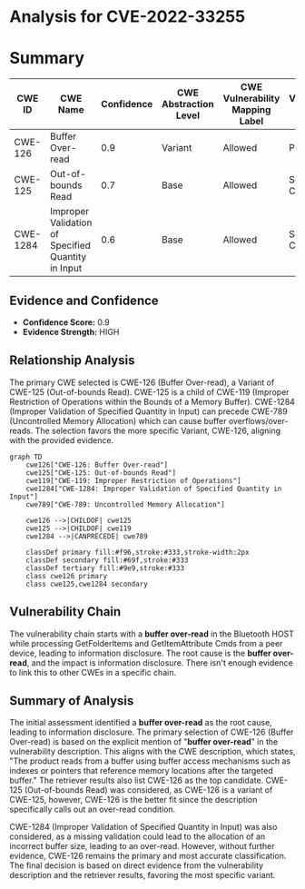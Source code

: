 # Analysis for CVE-2022-33255

# Summary
| CWE ID | CWE Name | Confidence | CWE Abstraction Level | CWE Vulnerability Mapping Label | CWE-Vulnerability Mapping Notes |
|---|---|---|---|---|---|
| CWE-126 | Buffer Over-read | 0.9 | Variant | Allowed | Primary CWE |
| CWE-125 | Out-of-bounds Read | 0.7 | Base | Allowed | Secondary Candidate |
| CWE-1284 | Improper Validation of Specified Quantity in Input | 0.6 | Base | Allowed | Secondary Candidate |

## Evidence and Confidence

*   **Confidence Score:** 0.9
*   **Evidence Strength:** HIGH

## Relationship Analysis
The primary CWE selected is CWE-126 (Buffer Over-read), a Variant of CWE-125 (Out-of-bounds Read). CWE-125 is a child of CWE-119 (Improper Restriction of Operations within the Bounds of a Memory Buffer).
CWE-1284 (Improper Validation of Specified Quantity in Input) can precede CWE-789 (Uncontrolled Memory Allocation) which can cause buffer overflows/over-reads. The selection favors the more specific Variant, CWE-126, aligning with the provided evidence.

```mermaid
graph TD
    cwe126["CWE-126: Buffer Over-read"]
    cwe125["CWE-125: Out-of-bounds Read"]
    cwe119["CWE-119: Improper Restriction of Operations"]
    cwe1284["CWE-1284: Improper Validation of Specified Quantity in Input"]
    cwe789["CWE-789: Uncontrolled Memory Allocation"]
    
    cwe126 -->|CHILDOF| cwe125
    cwe125 -->|CHILDOF| cwe119
    cwe1284 -->|CANPRECEDE| cwe789
    
    classDef primary fill:#f96,stroke:#333,stroke-width:2px
    classDef secondary fill:#69f,stroke:#333
    classDef tertiary fill:#9e9,stroke:#333
    class cwe126 primary
    class cwe125,cwe1284 secondary
```

## Vulnerability Chain
The vulnerability chain starts with a **buffer over-read** in the Bluetooth HOST while processing GetFolderItems and GetItemAttribute Cmds from a peer device, leading to information disclosure. The root cause is the **buffer over-read**, and the impact is information disclosure. There isn't enough evidence to link this to other CWEs in a specific chain.

## Summary of Analysis
The initial assessment identified a **buffer over-read** as the root cause, leading to information disclosure. The primary selection of CWE-126 (Buffer Over-read) is based on the explicit mention of "**buffer over-read**" in the vulnerability description. This aligns with the CWE description, which states, "The product reads from a buffer using buffer access mechanisms such as indexes or pointers that reference memory locations after the targeted buffer." The retriever results also list CWE-126 as the top candidate. CWE-125 (Out-of-bounds Read) was considered, as CWE-126 is a variant of CWE-125, however, CWE-126 is the better fit since the description specifically calls out an over-read condition.

CWE-1284 (Improper Validation of Specified Quantity in Input) was also considered, as a missing validation could lead to the allocation of an incorrect buffer size, leading to an over-read. However, without further evidence, CWE-126 remains the primary and most accurate classification. The final decision is based on direct evidence from the vulnerability description and the retriever results, favoring the most specific variant.